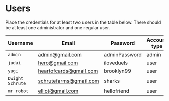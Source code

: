# Users

Place the credentials for at least two users in the table below. There should be at least one administrator and one regular user.


| Username | Email | Password | Account type |
|----------|--------|------------|-----|
| `admin`  | admin@gmail.com| adminPassword | admin |
| `judai`  | hero@gmail.com| iloveduels | user |
| `yugi`   | heartofcards@gmail.com | brooklyn99 | user |
| `Dwight Schrute` | schrutefarms@gmail.com | sharks | user |
| `mr robot` | elliot@gmail.com | hellofriend | user |